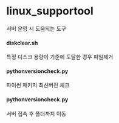 # linux_supportool
서버 운영 시 도움되는 도구




#### diskclear.sh
특정 디스크 용량이 기준에 도달한 경우 파일제거




#### pythonversioncheck.py
파이썬 패키지 최신버전 체크



#### pythonversioncheck.py
서버 접속 후 폴더까지 이동
